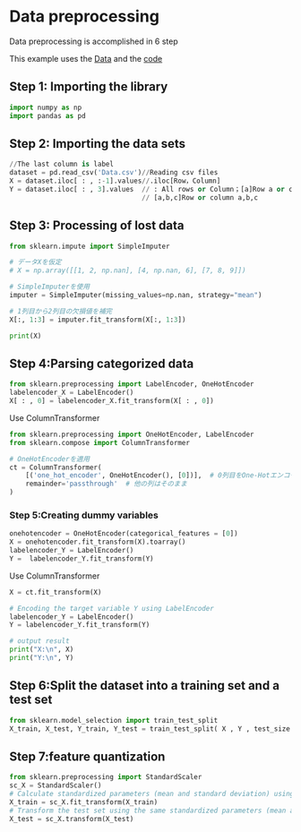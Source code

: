 # Data preprocessing
Data preprocessing is accomplished in 6 step

This example uses the [Data](https://github.com/linxiaoxing/AI_LEARING/blob/main/datasets%20/Data.csv) and the [code]()

## Step 1: Importing the library
```Python
import numpy as np
import pandas as pd
```

## Step 2: Importing the data sets
```python
//The last column is label
dataset = pd.read_csv('Data.csv')//Reading csv files
X = dataset.iloc[ : , :-1].values//.iloc[Row，Column]
Y = dataset.iloc[ : , 3].values  // : All rows or Column；[a]Row a or column
                                 // [a,b,c]Row or column a,b,c
```

## Step 3: Processing of lost data
```python
from sklearn.impute import SimpleImputer

# データXを仮定
# X = np.array([[1, 2, np.nan], [4, np.nan, 6], [7, 8, 9]])

# SimpleImputerを使用
imputer = SimpleImputer(missing_values=np.nan, strategy="mean")

# 1列目から2列目の欠損値を補完
X[:, 1:3] = imputer.fit_transform(X[:, 1:3])

print(X)
```
## Step 4:Parsing categorized data
```python
from sklearn.preprocessing import LabelEncoder, OneHotEncoder
labelencoder_X = LabelEncoder()
X[ : , 0] = labelencoder_X.fit_transform(X[ : , 0])
```

Use ColumnTransformer
```python
from sklearn.preprocessing import OneHotEncoder, LabelEncoder
from sklearn.compose import ColumnTransformer

# OneHotEncoderを適用
ct = ColumnTransformer(
    [('one_hot_encoder', OneHotEncoder(), [0])],  # 0列目をOne-Hotエンコーディング
    remainder='passthrough'  # 他の列はそのまま
)
```

### Step 5:Creating dummy variables
```python
onehotencoder = OneHotEncoder(categorical_features = [0])
X = onehotencoder.fit_transform(X).toarray()
labelencoder_Y = LabelEncoder()
Y =  labelencoder_Y.fit_transform(Y)
```

Use ColumnTransformer
```python
X = ct.fit_transform(X)

# Encoding the target variable Y using LabelEncoder
labelencoder_Y = LabelEncoder()
Y = labelencoder_Y.fit_transform(Y)

# output result
print("X:\n", X)
print("Y:\n", Y)
```

## Step 6:Split the dataset into a training set and a test set
```python
from sklearn.model_selection import train_test_split
X_train, X_test, Y_train, Y_test = train_test_split( X , Y , test_size = 0.2, random_state = 0)
```

## Step 7:feature quantization
```python
from sklearn.preprocessing import StandardScaler
sc_X = StandardScaler()
# Calculate standardized parameters (mean and standard deviation) using training set data and transform the training set
X_train = sc_X.fit_transform(X_train)
# Transform the test set using the same standardized parameters (mean and standard deviation)
X_test = sc_X.transform(X_test)
```
